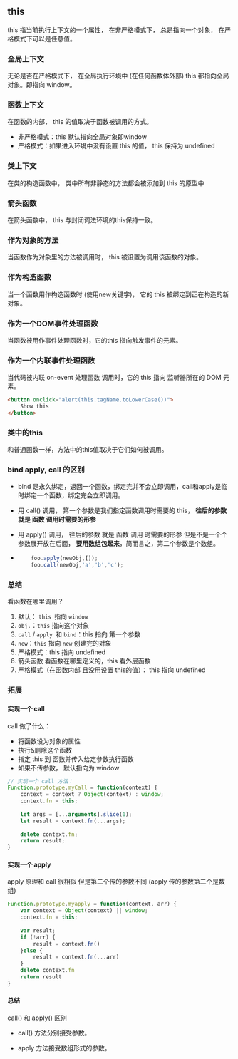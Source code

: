## this

this 指当前执行上下文的一个属性， 在非严格模式下， 总是指向一个对象， 在严格模式下可以是任意值。

### 全局上下文

无论是否在严格模式下， 在全局执行环境中 (在任何函数体外部) this 都指向全局对象。即指向 window。

### 函数上下文

在函数的内部， this 的值取决于函数被调用的方式。

- 非严格模式：this 默认指向全局对象即window
- 严格模式：如果进入环境中没有设置 this 的值， this 保持为 undefined

### 类上下文

在类的构造函数中， 类中所有非静态的方法都会被添加到 this 的原型中

### 箭头函数

在箭头函数中， this 与封闭词法环境的this保持一致。

### 作为对象的方法

当函数作为对象里的方法被调用时， this 被设置为调用该函数的对象。

### 作为构造函数

当一个函数用作构造函数时 (使用new关键字)， 它的 this 被绑定到正在构造的新对象。

### 作为一个DOM事件处理函数

当函数被用作事件处理函数时，它的this 指向触发事件的元素。

### 作为一个内联事件处理函数

当代码被内联 on-event 处理函数 调用时，它的 this 指向 监听器所在的 DOM 元素。

```html
<button onclick="alert(this.tagName.toLowerCase())">
    Show this
</button>
```



### 类中的this

和普通函数一样，方法中的this值取决于它们如何被调用。

### bind apply, call 的区别

- bind 是永久绑定，返回一个函数，绑定完并不会立即调用，call和apply是临时绑定一个函数，绑定完会立即调用。

- 用 call() 调用， 第一个参数是我们指定函数调用时需要的 this， **往后的参数 就是 函数 调用时需要的形参**

- 用 apply() 调用， 往后的参数 就是 函数 调用 时需要的形参 但是不是一个个参数展开放在后面， **要用数组包起来**，简而言之，第二个参数是个数组。

- ```js
      foo.apply(newObj,[]);
      foo.call(newObj,'a','b','c');
  ```

### 总结

看函数在哪里调用？

1. 默认： `this `指向 `window`
2. `obj.`：`this` 指向这个对象
3.  `call` / `apply `和 `bind`：this 指向 第一个参数
4. `new`：`this` 指向 `new` 创建完的对象
5. 严格模式：this 指向 undefined
6. 箭头函数 看函数在哪里定义的，this 看外层函数
7. 严格模式（在函数内部 且没用设置 this的值）： this 指向 undefined

### 拓展

#### 实现一个 call

call 做了什么：

- 将函数设为对象的属性
- 执行&删除这个函数
- 指定 this 到 函数并传入给定参数执行函数
- 如果不传参数， 默认指向为 window

```js
// 实现一个 call 方法：
Function.prototype.myCall = function(context) {
    context = context ? Object(context) : window;
    context.fn = this;
    
    let args = [...arguments].slice(1);
    let result = context.fn(...args);
    
    delete context.fn;
    return result;
}
```

#### 实现一个 apply

apply 原理和 call 很相似 但是第二个传的参数不同 (apply 传的参数第二个是数组)

```js
Function.prototype.myapply = function(context, arr) {
    var context = Object(context) || window;
    context.fn = this;
    
    var result;
    if (!arr) {
        result = context.fn()
    }else {
        result = context.fn(...arr)
    }
    delete context.fn
    return result
}
```

#### 总结

call() 和 apply() 区别

- call() 方法分别接受参数。

- apply 方法接受数组形式的参数。